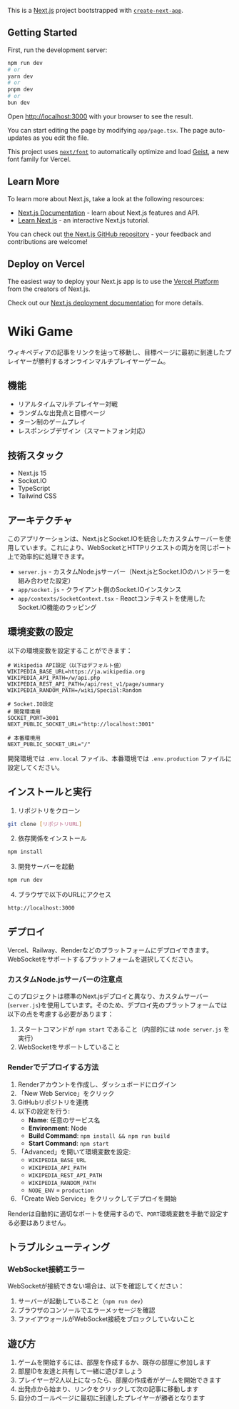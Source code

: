 This is a [Next.js](https://nextjs.org) project bootstrapped with [`create-next-app`](https://nextjs.org/docs/app/api-reference/cli/create-next-app).

## Getting Started

First, run the development server:

```bash
npm run dev
# or
yarn dev
# or
pnpm dev
# or
bun dev
```

Open [http://localhost:3000](http://localhost:3000) with your browser to see the result.

You can start editing the page by modifying `app/page.tsx`. The page auto-updates as you edit the file.

This project uses [`next/font`](https://nextjs.org/docs/app/building-your-application/optimizing/fonts) to automatically optimize and load [Geist](https://vercel.com/font), a new font family for Vercel.

## Learn More

To learn more about Next.js, take a look at the following resources:

- [Next.js Documentation](https://nextjs.org/docs) - learn about Next.js features and API.
- [Learn Next.js](https://nextjs.org/learn) - an interactive Next.js tutorial.

You can check out [the Next.js GitHub repository](https://github.com/vercel/next.js) - your feedback and contributions are welcome!

## Deploy on Vercel

The easiest way to deploy your Next.js app is to use the [Vercel Platform](https://vercel.com/new?utm_medium=default-template&filter=next.js&utm_source=create-next-app&utm_campaign=create-next-app-readme) from the creators of Next.js.

Check out our [Next.js deployment documentation](https://nextjs.org/docs/app/building-your-application/deploying) for more details.

# Wiki Game

ウィキペディアの記事をリンクを辿って移動し、目標ページに最初に到達したプレイヤーが勝利するオンラインマルチプレイヤーゲーム。

## 機能

- リアルタイムマルチプレイヤー対戦
- ランダムな出発点と目標ページ
- ターン制のゲームプレイ
- レスポンシブデザイン（スマートフォン対応）

## 技術スタック

- Next.js 15
- Socket.IO
- TypeScript
- Tailwind CSS

## アーキテクチャ

このアプリケーションは、Next.jsとSocket.IOを統合したカスタムサーバーを使用しています。これにより、WebSocketとHTTPリクエストの両方を同じポート上で効率的に処理できます。

- `server.js` - カスタムNode.jsサーバー（Next.jsとSocket.IOのハンドラーを組み合わせた設定）
- `app/socket.js` - クライアント側のSocket.IOインスタンス
- `app/contexts/SocketContext.tsx` - Reactコンテキストを使用したSocket.IO機能のラッピング

## 環境変数の設定

以下の環境変数を設定することができます：

```env
# Wikipedia API設定（以下はデフォルト値）
WIKIPEDIA_BASE_URL=https://ja.wikipedia.org
WIKIPEDIA_API_PATH=/w/api.php
WIKIPEDIA_REST_API_PATH=/api/rest_v1/page/summary
WIKIPEDIA_RANDOM_PATH=/wiki/Special:Random

# Socket.IO設定
# 開発環境用
SOCKET_PORT=3001
NEXT_PUBLIC_SOCKET_URL="http://localhost:3001"

# 本番環境用
NEXT_PUBLIC_SOCKET_URL="/"
```

開発環境では `.env.local` ファイル、本番環境では `.env.production` ファイルに設定してください。

## インストールと実行

1. リポジトリをクローン
```bash
git clone [リポジトリURL]
```

2. 依存関係をインストール
```bash
npm install
```

3. 開発サーバーを起動
```bash
npm run dev
```

4. ブラウザで以下のURLにアクセス
```
http://localhost:3000
```

## デプロイ

Vercel、Railway、Renderなどのプラットフォームにデプロイできます。WebSocketをサポートするプラットフォームを選択してください。

### カスタムNode.jsサーバーの注意点

このプロジェクトは標準のNext.jsデプロイと異なり、カスタムサーバー(`server.js`)を使用しています。そのため、デプロイ先のプラットフォームでは以下の点を考慮する必要があります：

1. スタートコマンドが `npm start` であること（内部的には `node server.js` を実行）
2. WebSocketをサポートしていること

### Renderでデプロイする方法

1. Renderアカウントを作成し、ダッシュボードにログイン
2. 「New Web Service」をクリック
3. GitHubリポジトリを連携
4. 以下の設定を行う:
   - **Name**: 任意のサービス名
   - **Environment**: Node
   - **Build Command**: `npm install && npm run build`
   - **Start Command**: `npm start`
5. 「Advanced」を開いて環境変数を設定:
   - `WIKIPEDIA_BASE_URL`
   - `WIKIPEDIA_API_PATH`
   - `WIKIPEDIA_REST_API_PATH`
   - `WIKIPEDIA_RANDOM_PATH`
   - `NODE_ENV` = `production`
6. 「Create Web Service」をクリックしてデプロイを開始

Renderは自動的に適切なポートを使用するので、`PORT`環境変数を手動で設定する必要はありません。

## トラブルシューティング

### WebSocket接続エラー

WebSocketが接続できない場合は、以下を確認してください：

1. サーバーが起動していること（`npm run dev`）
2. ブラウザのコンソールでエラーメッセージを確認
3. ファイアウォールがWebSocket接続をブロックしていないこと

## 遊び方

1. ゲームを開始するには、部屋を作成するか、既存の部屋に参加します
2. 部屋IDを友達と共有して一緒に遊びましょう
3. プレイヤーが2人以上になったら、部屋の作成者がゲームを開始できます
4. 出発点から始まり、リンクをクリックして次の記事に移動します
5. 自分のゴールページに最初に到達したプレイヤーが勝者となります
